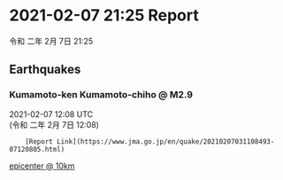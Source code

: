 # 2021-02-07 21:25 Report
令和 二年 2月 7日 21:25

## Earthquakes
### Kumamoto-ken Kumamoto-chiho @ M2.9
2021-02-07 12:08 UTC  
        (令和 二年 2月 7日 12:08)
  
        [Report Link](https://www.jma.go.jp/en/quake/20210207031108493-07120805.html)  
[epicenter @ 10km](https://www.google.com/maps/place/32°54'00%22+130°36'00%22/@32.9,130.6,17z/data=!3m1!4b1!4m5!3m4!1s0x0:0x0!8m2!3d32.9!4d130.6)